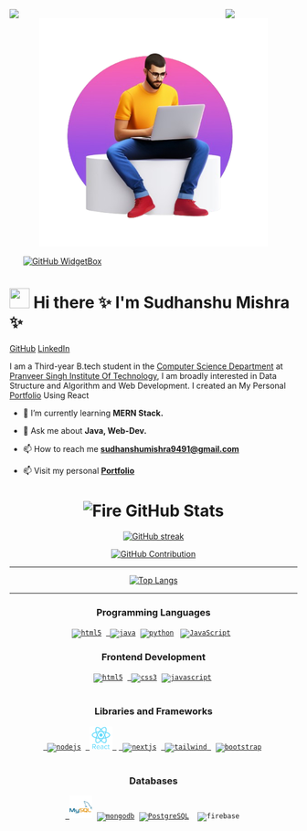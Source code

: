 <img align="left" src="https://user-images.githubusercontent.com/65187002/144930161-2f783401-8d27-4fdf-a2f7-cc0ba32f1f1f.gif" width="25%" style="display:inline;"><img align="right" src="https://user-images.githubusercontent.com/65187002/144930161-2f783401-8d27-4fdf-a2f7-cc0ba32f1f1f.gif" width="25%" style="display:inline;">

<!-------------------------------------------------------------------------------------------------------------------------------------------------->
<!----- Sudhanshu's Icon ------------------------------------------------------------------------------------------------------------------------------>
<!-------------------------------------------------------------------------------------------------------------------------------------------------->

  <div>
    <div align="center">
        <a href="https://github.com/m"><img src="MySelfSudhanshu.png" height="400" /></a>
    </div>

<!-------------------------------------------------------------------------------------------------------------------------------------------------->
<!----- Sudhanshu's Profile Bar ----------------------------------------------------------------------------------------------------------------------->
<!-------------------------------------------------------------------------------------------------------------------------------------------------->
  &nbsp;&nbsp;&nbsp;&nbsp;&nbsp;
  <a href="#" target="_blank">
        <img src="https://github-widgetbox.vercel.app/api/profile?username=Sudhanshu9491&data=followers,repositories,stars,commits&theme=dark" alt="GitHub WidgetBox" width="90%" height="0%">
    </a>

# <img src="https://raw.githubusercontent.com/MartinHeinz/MartinHeinz/master/wave.gif" width="35" height="35" > Hi there ✨   I'm Sudhanshu Mishra ✨

[GitHub](https://github.com/Sudhanshu9491)
[LinkedIn](https://linkedin.com/in/Sudhanshu9491)

I am a Third-year B.tech student in the <a href='https://www.psit.ac.in/academics/eb/computer-science-and-engineering' target="_blank">Computer Science Department</a> at
 <a href='https://www.psit.ac.in/' target="_blank">Pranveer Singh Institute Of Technology</a>, I am broadly
 interested in Data Structure and Algorithm and Web Development. I created an My Personal<a href="https://sudhanshu9491.vercel.app/" target="_blank" alt="website"> Portfolio</a> Using React
 <br>


- 🌱 I’m currently learning **MERN Stack.**


- 💬 Ask me about **Java, Web-Dev.**

- 📫 How to reach me **sudhanshumishra9491@gmail.com**

- 📫 Visit my personal **[Portfolio](https://sudhanshu9491.vercel.app/)**

<div>
   <div align="center">

# <img src="https://user-images.githubusercontent.com/74038190/216122041-518ac897-8d92-4c6b-9b3f-ca01dcaf38ee.png" alt="Fire" width="40"  onclick="return false;" /> GitHub Stats


<p align="center">
  <a href="https://github.com/Sudhanshu9491">
    <img src="https://github-readme-streak-stats.herokuapp.com/?user=Sudhanshu9491&theme=radical&border=7F3FBF&background=0D1117" alt="GitHub streak"/>
  </a>
</p>

<p align="center">
  <a href="https://github.com/Sudhanshu9491">
    <img src="https://github-profile-summary-cards.vercel.app/api/cards/profile-details?username=Sudhanshu9491&theme=radical" alt="GitHub Contribution"/>
  </a>
</p>

<hr>
</div>

<div align="center">
 
[![Top Langs](https://github-readme-stats.vercel.app/api/top-langs/?username=Sudhanshu9491&langs_count=15&layout=compact&theme=highcontrast&show_icons=true)](https://github.com/Sudhanshu9491/github-readme-stats)

<hr>
</div>

<!-- Skill Set (Programming Language)  -->
<div align="center">
    <h3><b>Programming Languages</b></h3>
    <code><a href="#" target="_blank"><img src="https://upload.wikimedia.org/wikipedia/commons/1/19/C_Logo.png" title="HTML5" alt="html5" height="40"/></a></code>&nbsp;
    <code><a href="#" target="_blank"> <img src="[https://upload.wikimedia.org/wikipedia/commons/thumb/1/18/ISO_C%2B%2B_Logo.svg/1822px-ISO_C%2B%2B_Logo.svg.png](https://commons.wikimedia.org/wiki/Category:Java_logos#/media/File:Javafwe.png)" title="java" alt="java"  height="40"/></a></code>&nbsp;
    <code><a href="#" target="_blank"><img src="https://upload.wikimedia.org/wikipedia/commons/thumb/c/c3/Python-logo-notext.svg/1869px-Python-logo-notext.svg.png" title="Python" alt="python"  height="40"/></a></code>&nbsp;&nbsp;
    <code><a href="#" target="_blank"><img src="https://upload.wikimedia.org/wikipedia/commons/thumb/6/6a/JavaScript-logo.png/800px-JavaScript-logo.png" title="JavaScript" alt="JavaScript"  height="40"/></a></code>&nbsp;&nbsp;
  </a> 
 </div>
</div>

<!-- Skill Set (Frontend Development)  -->
<div align="center">
    <h3><b>Frontend Development</b></h3>
    <code><a href="#" target="_blank"><img src="https://upload.wikimedia.org/wikipedia/commons/thumb/6/61/HTML5_logo_and_wordmark.svg/512px-HTML5_logo_and_wordmark.svg.png" title="HTML5" alt="html5" width="40" height="40"/></a></code>&nbsp;
    <code><a href="#" target="_blank"> <img src="https://upload.wikimedia.org/wikipedia/commons/thumb/6/62/CSS3_logo.svg/800px-CSS3_logo.svg.png" title="CSS3" alt="css3" width="40" height="40"/></a></code>&nbsp;
    <code><a href="#" target="_blank"><img src="https://upload.wikimedia.org/wikipedia/commons/thumb/6/6a/JavaScript-logo.png/800px-JavaScript-logo.png" title="JavaScript" alt="javascript" width="40" height="40"/></a></code>&nbsp;
  
</div>

<br>
  
<!-- Skill Set (L&F)  -->
<div align="center">
    <h3><b>Libraries and Frameworks</b></h3>
    <code><a href="#" target="_blank"> <img src="https://static-00.iconduck.com/assets.00/node-js-icon-227x256-913nazt0.png" title="NodeJS" alt="nodejs" height="40"/></a></code>&nbsp;
      <code><a href="#" target="_blank" rel="noreferrer"> <img src="https://raw.githubusercontent.com/devicons/devicon/master/icons/react/react-original-wordmark.svg" alt="react" width="40" height="40"/> </a></code>
      <code><a href="#" target="_blank"> <img src="https://appwrite.io/images/platforms/dark/nextjs.svg" title="NextJS" alt="nextjs" height="40"/></a></code>&nbsp;
    <code><a href="#" target="_blank" rel="noreferrer"> <img src="https://www.vectorlogo.zone/logos/tailwindcss/tailwindcss-icon.svg" alt="tailwind" width="40" height="40"/> </a></code>&nbsp;
    <code><a href="#" target="_blank"><img src="https://upload.wikimedia.org/wikipedia/commons/thumb/b/b2/Bootstrap_logo.svg/2560px-Bootstrap_logo.svg.png" title="BootStrap" alt="bootstrap"  height="40"/></a></code>&nbsp;
</div>
<br>

<!-- Skill Set (Database)  -->
<div align="center">
    <h3><b>Databases</b></h3>
    <code><a href="#" target="_blank" rel="noreferrer"> <img src="https://raw.githubusercontent.com/devicons/devicon/master/icons/mysql/mysql-original-wordmark.svg" alt="mysql" width="40" height="40"/></a></code>&nbsp;
    <code><a href="#" target="_blank"><img src="https://www.dbi-services.com/wp-content/uploads/2022/01/Logo-Mongodb-carre.png" title="MongoDB" alt="mongodb"  height="40"/></a></code>&nbsp;
      <code><a href="#" target="_blank"><img src="https://upload.wikimedia.org/wikipedia/commons/2/29/Postgresql_elephant.svg" title="PostgreSQL" alt="PostgreSQL"  height="40"/></a></code>&nbsp;
   <code><a #="#" target="_blank"> <img src="https://cdn4.iconfinder.com/data/icons/google-i-o-2016/512/google_firebase-2-512.png" title="Firebase" alt="firebase" height="40"/></a></code>&nbsp
</div>
<br>
